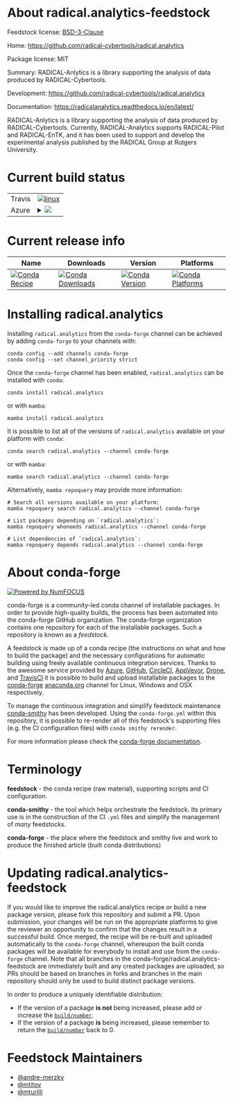 About radical.analytics-feedstock
=================================

Feedstock license: [BSD-3-Clause](https://github.com/conda-forge/radical.analytics-feedstock/blob/main/LICENSE.txt)

Home: https://github.com/radical-cybertools/radical.analytics

Package license: MIT

Summary: RADICAL-Anlytics is a library supporting the analysis of data produced by RADICAL-Cybertools.

Development: https://github.com/radical-cybertools/radical.analytics

Documentation: https://radicalanalytics.readthedocs.io/en/latest/

RADICAL-Anlytics is a library supporting the analysis of data produced by
RADICAL-Cybertools. Currently, RADICAL-Analytics supports RADICAL-Pilot and
RADICAL-EnTK, and it has been used to support and develop the experimental
analysis published by the RADICAL Group at Rutgers University.


Current build status
====================


<table><tr>
    <td>Travis</td>
    <td>
      <a href="https://app.travis-ci.com/conda-forge/radical.analytics-feedstock">
        <img alt="linux" src="https://img.shields.io/travis/com/conda-forge/radical.analytics-feedstock/main.svg?label=Linux">
      </a>
    </td>
  </tr>
    
  <tr>
    <td>Azure</td>
    <td>
      <details>
        <summary>
          <a href="https://dev.azure.com/conda-forge/feedstock-builds/_build/latest?definitionId=2419&branchName=main">
            <img src="https://dev.azure.com/conda-forge/feedstock-builds/_apis/build/status/radical.analytics-feedstock?branchName=main">
          </a>
        </summary>
        <table>
          <thead><tr><th>Variant</th><th>Status</th></tr></thead>
          <tbody><tr>
              <td>linux_64_python3.10.____cpython</td>
              <td>
                <a href="https://dev.azure.com/conda-forge/feedstock-builds/_build/latest?definitionId=2419&branchName=main">
                  <img src="https://dev.azure.com/conda-forge/feedstock-builds/_apis/build/status/radical.analytics-feedstock?branchName=main&jobName=linux&configuration=linux%20linux_64_python3.10.____cpython" alt="variant">
                </a>
              </td>
            </tr><tr>
              <td>linux_64_python3.11.____cpython</td>
              <td>
                <a href="https://dev.azure.com/conda-forge/feedstock-builds/_build/latest?definitionId=2419&branchName=main">
                  <img src="https://dev.azure.com/conda-forge/feedstock-builds/_apis/build/status/radical.analytics-feedstock?branchName=main&jobName=linux&configuration=linux%20linux_64_python3.11.____cpython" alt="variant">
                </a>
              </td>
            </tr><tr>
              <td>linux_64_python3.12.____cpython</td>
              <td>
                <a href="https://dev.azure.com/conda-forge/feedstock-builds/_build/latest?definitionId=2419&branchName=main">
                  <img src="https://dev.azure.com/conda-forge/feedstock-builds/_apis/build/status/radical.analytics-feedstock?branchName=main&jobName=linux&configuration=linux%20linux_64_python3.12.____cpython" alt="variant">
                </a>
              </td>
            </tr><tr>
              <td>linux_64_python3.8.____cpython</td>
              <td>
                <a href="https://dev.azure.com/conda-forge/feedstock-builds/_build/latest?definitionId=2419&branchName=main">
                  <img src="https://dev.azure.com/conda-forge/feedstock-builds/_apis/build/status/radical.analytics-feedstock?branchName=main&jobName=linux&configuration=linux%20linux_64_python3.8.____cpython" alt="variant">
                </a>
              </td>
            </tr><tr>
              <td>linux_64_python3.9.____73_pypy</td>
              <td>
                <a href="https://dev.azure.com/conda-forge/feedstock-builds/_build/latest?definitionId=2419&branchName=main">
                  <img src="https://dev.azure.com/conda-forge/feedstock-builds/_apis/build/status/radical.analytics-feedstock?branchName=main&jobName=linux&configuration=linux%20linux_64_python3.9.____73_pypy" alt="variant">
                </a>
              </td>
            </tr><tr>
              <td>linux_64_python3.9.____cpython</td>
              <td>
                <a href="https://dev.azure.com/conda-forge/feedstock-builds/_build/latest?definitionId=2419&branchName=main">
                  <img src="https://dev.azure.com/conda-forge/feedstock-builds/_apis/build/status/radical.analytics-feedstock?branchName=main&jobName=linux&configuration=linux%20linux_64_python3.9.____cpython" alt="variant">
                </a>
              </td>
            </tr><tr>
              <td>linux_ppc64le_python3.10.____cpython</td>
              <td>
                <a href="https://dev.azure.com/conda-forge/feedstock-builds/_build/latest?definitionId=2419&branchName=main">
                  <img src="https://dev.azure.com/conda-forge/feedstock-builds/_apis/build/status/radical.analytics-feedstock?branchName=main&jobName=linux&configuration=linux%20linux_ppc64le_python3.10.____cpython" alt="variant">
                </a>
              </td>
            </tr><tr>
              <td>linux_ppc64le_python3.11.____cpython</td>
              <td>
                <a href="https://dev.azure.com/conda-forge/feedstock-builds/_build/latest?definitionId=2419&branchName=main">
                  <img src="https://dev.azure.com/conda-forge/feedstock-builds/_apis/build/status/radical.analytics-feedstock?branchName=main&jobName=linux&configuration=linux%20linux_ppc64le_python3.11.____cpython" alt="variant">
                </a>
              </td>
            </tr><tr>
              <td>linux_ppc64le_python3.12.____cpython</td>
              <td>
                <a href="https://dev.azure.com/conda-forge/feedstock-builds/_build/latest?definitionId=2419&branchName=main">
                  <img src="https://dev.azure.com/conda-forge/feedstock-builds/_apis/build/status/radical.analytics-feedstock?branchName=main&jobName=linux&configuration=linux%20linux_ppc64le_python3.12.____cpython" alt="variant">
                </a>
              </td>
            </tr><tr>
              <td>linux_ppc64le_python3.8.____cpython</td>
              <td>
                <a href="https://dev.azure.com/conda-forge/feedstock-builds/_build/latest?definitionId=2419&branchName=main">
                  <img src="https://dev.azure.com/conda-forge/feedstock-builds/_apis/build/status/radical.analytics-feedstock?branchName=main&jobName=linux&configuration=linux%20linux_ppc64le_python3.8.____cpython" alt="variant">
                </a>
              </td>
            </tr><tr>
              <td>linux_ppc64le_python3.9.____73_pypy</td>
              <td>
                <a href="https://dev.azure.com/conda-forge/feedstock-builds/_build/latest?definitionId=2419&branchName=main">
                  <img src="https://dev.azure.com/conda-forge/feedstock-builds/_apis/build/status/radical.analytics-feedstock?branchName=main&jobName=linux&configuration=linux%20linux_ppc64le_python3.9.____73_pypy" alt="variant">
                </a>
              </td>
            </tr><tr>
              <td>linux_ppc64le_python3.9.____cpython</td>
              <td>
                <a href="https://dev.azure.com/conda-forge/feedstock-builds/_build/latest?definitionId=2419&branchName=main">
                  <img src="https://dev.azure.com/conda-forge/feedstock-builds/_apis/build/status/radical.analytics-feedstock?branchName=main&jobName=linux&configuration=linux%20linux_ppc64le_python3.9.____cpython" alt="variant">
                </a>
              </td>
            </tr><tr>
              <td>osx_64_python3.10.____cpython</td>
              <td>
                <a href="https://dev.azure.com/conda-forge/feedstock-builds/_build/latest?definitionId=2419&branchName=main">
                  <img src="https://dev.azure.com/conda-forge/feedstock-builds/_apis/build/status/radical.analytics-feedstock?branchName=main&jobName=osx&configuration=osx%20osx_64_python3.10.____cpython" alt="variant">
                </a>
              </td>
            </tr><tr>
              <td>osx_64_python3.11.____cpython</td>
              <td>
                <a href="https://dev.azure.com/conda-forge/feedstock-builds/_build/latest?definitionId=2419&branchName=main">
                  <img src="https://dev.azure.com/conda-forge/feedstock-builds/_apis/build/status/radical.analytics-feedstock?branchName=main&jobName=osx&configuration=osx%20osx_64_python3.11.____cpython" alt="variant">
                </a>
              </td>
            </tr><tr>
              <td>osx_64_python3.12.____cpython</td>
              <td>
                <a href="https://dev.azure.com/conda-forge/feedstock-builds/_build/latest?definitionId=2419&branchName=main">
                  <img src="https://dev.azure.com/conda-forge/feedstock-builds/_apis/build/status/radical.analytics-feedstock?branchName=main&jobName=osx&configuration=osx%20osx_64_python3.12.____cpython" alt="variant">
                </a>
              </td>
            </tr><tr>
              <td>osx_64_python3.8.____cpython</td>
              <td>
                <a href="https://dev.azure.com/conda-forge/feedstock-builds/_build/latest?definitionId=2419&branchName=main">
                  <img src="https://dev.azure.com/conda-forge/feedstock-builds/_apis/build/status/radical.analytics-feedstock?branchName=main&jobName=osx&configuration=osx%20osx_64_python3.8.____cpython" alt="variant">
                </a>
              </td>
            </tr><tr>
              <td>osx_64_python3.9.____73_pypy</td>
              <td>
                <a href="https://dev.azure.com/conda-forge/feedstock-builds/_build/latest?definitionId=2419&branchName=main">
                  <img src="https://dev.azure.com/conda-forge/feedstock-builds/_apis/build/status/radical.analytics-feedstock?branchName=main&jobName=osx&configuration=osx%20osx_64_python3.9.____73_pypy" alt="variant">
                </a>
              </td>
            </tr><tr>
              <td>osx_64_python3.9.____cpython</td>
              <td>
                <a href="https://dev.azure.com/conda-forge/feedstock-builds/_build/latest?definitionId=2419&branchName=main">
                  <img src="https://dev.azure.com/conda-forge/feedstock-builds/_apis/build/status/radical.analytics-feedstock?branchName=main&jobName=osx&configuration=osx%20osx_64_python3.9.____cpython" alt="variant">
                </a>
              </td>
            </tr>
          </tbody>
        </table>
      </details>
    </td>
  </tr>
</table>

Current release info
====================

| Name | Downloads | Version | Platforms |
| --- | --- | --- | --- |
| [![Conda Recipe](https://img.shields.io/badge/recipe-radical.analytics-green.svg)](https://anaconda.org/conda-forge/radical.analytics) | [![Conda Downloads](https://img.shields.io/conda/dn/conda-forge/radical.analytics.svg)](https://anaconda.org/conda-forge/radical.analytics) | [![Conda Version](https://img.shields.io/conda/vn/conda-forge/radical.analytics.svg)](https://anaconda.org/conda-forge/radical.analytics) | [![Conda Platforms](https://img.shields.io/conda/pn/conda-forge/radical.analytics.svg)](https://anaconda.org/conda-forge/radical.analytics) |

Installing radical.analytics
============================

Installing `radical.analytics` from the `conda-forge` channel can be achieved by adding `conda-forge` to your channels with:

```
conda config --add channels conda-forge
conda config --set channel_priority strict
```

Once the `conda-forge` channel has been enabled, `radical.analytics` can be installed with `conda`:

```
conda install radical.analytics
```

or with `mamba`:

```
mamba install radical.analytics
```

It is possible to list all of the versions of `radical.analytics` available on your platform with `conda`:

```
conda search radical.analytics --channel conda-forge
```

or with `mamba`:

```
mamba search radical.analytics --channel conda-forge
```

Alternatively, `mamba repoquery` may provide more information:

```
# Search all versions available on your platform:
mamba repoquery search radical.analytics --channel conda-forge

# List packages depending on `radical.analytics`:
mamba repoquery whoneeds radical.analytics --channel conda-forge

# List dependencies of `radical.analytics`:
mamba repoquery depends radical.analytics --channel conda-forge
```


About conda-forge
=================

[![Powered by
NumFOCUS](https://img.shields.io/badge/powered%20by-NumFOCUS-orange.svg?style=flat&colorA=E1523D&colorB=007D8A)](https://numfocus.org)

conda-forge is a community-led conda channel of installable packages.
In order to provide high-quality builds, the process has been automated into the
conda-forge GitHub organization. The conda-forge organization contains one repository
for each of the installable packages. Such a repository is known as a *feedstock*.

A feedstock is made up of a conda recipe (the instructions on what and how to build
the package) and the necessary configurations for automatic building using freely
available continuous integration services. Thanks to the awesome service provided by
[Azure](https://azure.microsoft.com/en-us/services/devops/), [GitHub](https://github.com/),
[CircleCI](https://circleci.com/), [AppVeyor](https://www.appveyor.com/),
[Drone](https://cloud.drone.io/welcome), and [TravisCI](https://travis-ci.com/)
it is possible to build and upload installable packages to the
[conda-forge](https://anaconda.org/conda-forge) [anaconda.org](https://anaconda.org/)
channel for Linux, Windows and OSX respectively.

To manage the continuous integration and simplify feedstock maintenance
[conda-smithy](https://github.com/conda-forge/conda-smithy) has been developed.
Using the ``conda-forge.yml`` within this repository, it is possible to re-render all of
this feedstock's supporting files (e.g. the CI configuration files) with ``conda smithy rerender``.

For more information please check the [conda-forge documentation](https://conda-forge.org/docs/).

Terminology
===========

**feedstock** - the conda recipe (raw material), supporting scripts and CI configuration.

**conda-smithy** - the tool which helps orchestrate the feedstock.
                   Its primary use is in the construction of the CI ``.yml`` files
                   and simplify the management of *many* feedstocks.

**conda-forge** - the place where the feedstock and smithy live and work to
                  produce the finished article (built conda distributions)


Updating radical.analytics-feedstock
====================================

If you would like to improve the radical.analytics recipe or build a new
package version, please fork this repository and submit a PR. Upon submission,
your changes will be run on the appropriate platforms to give the reviewer an
opportunity to confirm that the changes result in a successful build. Once
merged, the recipe will be re-built and uploaded automatically to the
`conda-forge` channel, whereupon the built conda packages will be available for
everybody to install and use from the `conda-forge` channel.
Note that all branches in the conda-forge/radical.analytics-feedstock are
immediately built and any created packages are uploaded, so PRs should be based
on branches in forks and branches in the main repository should only be used to
build distinct package versions.

In order to produce a uniquely identifiable distribution:
 * If the version of a package **is not** being increased, please add or increase
   the [``build/number``](https://docs.conda.io/projects/conda-build/en/latest/resources/define-metadata.html#build-number-and-string).
 * If the version of a package **is** being increased, please remember to return
   the [``build/number``](https://docs.conda.io/projects/conda-build/en/latest/resources/define-metadata.html#build-number-and-string)
   back to 0.

Feedstock Maintainers
=====================

* [@andre-merzky](https://github.com/andre-merzky/)
* [@mtitov](https://github.com/mtitov/)
* [@mturilli](https://github.com/mturilli/)

